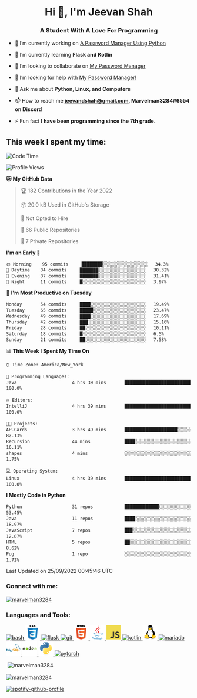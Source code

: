 <h1 align="center">Hi 👋, I'm Jeevan Shah</h1>
<h3 align="center">A Student With A Love For Programming</h3>

- 🔭 I’m currently working on [A Password Manager Using Python](https://github.com/marvelman3284/Python-Password-Manager)

- 🌱 I’m currently learning **Flask and Kotlin**

- 👯 I’m looking to collaborate on [My Password Manager](https://github.com/marvelman3284/Python-Password-Manager)

- 🤝 I’m looking for help with [My Password Manager!](https://github.com/marvelman3284/Python-Password-Manager)

- 💬 Ask me about **Python, Linux, and Computers**

- 📫 How to reach me **jeevandshah@gmail.com, Marvelman3284#6554 on Discord**

- ⚡ Fun fact **I have been programming since the 7th grade.**

## This week I spent my time:

<!--START_SECTION:waka-->
![Code Time](http://img.shields.io/badge/Code%20Time-251%20hrs%2059%20mins-blue)

![Profile Views](http://img.shields.io/badge/Profile%20Views-0-blue)

**🐱 My GitHub Data** 

> 🏆 182 Contributions in the Year 2022
 > 
> 📦 20.0 kB Used in GitHub's Storage 
 > 
> 🚫 Not Opted to Hire
 > 
> 📜 66 Public Repositories 
 > 
> 🔑 7 Private Repositories  
 > 
**I'm an Early 🐤** 

```text
🌞 Morning    95 commits     ████████░░░░░░░░░░░░░░░░░   34.3% 
🌆 Daytime    84 commits     ███████░░░░░░░░░░░░░░░░░░   30.32% 
🌃 Evening    87 commits     ███████░░░░░░░░░░░░░░░░░░   31.41% 
🌙 Night      11 commits     █░░░░░░░░░░░░░░░░░░░░░░░░   3.97%

```
📅 **I'm Most Productive on Tuesday** 

```text
Monday       54 commits     ████░░░░░░░░░░░░░░░░░░░░░   19.49% 
Tuesday      65 commits     █████░░░░░░░░░░░░░░░░░░░░   23.47% 
Wednesday    49 commits     ████░░░░░░░░░░░░░░░░░░░░░   17.69% 
Thursday     42 commits     ███░░░░░░░░░░░░░░░░░░░░░░   15.16% 
Friday       28 commits     ██░░░░░░░░░░░░░░░░░░░░░░░   10.11% 
Saturday     18 commits     █░░░░░░░░░░░░░░░░░░░░░░░░   6.5% 
Sunday       21 commits     ██░░░░░░░░░░░░░░░░░░░░░░░   7.58%

```


📊 **This Week I Spent My Time On** 

```text
⌚︎ Time Zone: America/New_York

💬 Programming Languages: 
Java                     4 hrs 39 mins       █████████████████████████   100.0%

🔥 Editors: 
IntelliJ                 4 hrs 39 mins       █████████████████████████   100.0%

🐱‍💻 Projects: 
AP-Cards                 3 hrs 49 mins       ████████████████████░░░░░   82.13% 
Recursion                44 mins             ████░░░░░░░░░░░░░░░░░░░░░   16.11% 
shapes                   4 mins              ░░░░░░░░░░░░░░░░░░░░░░░░░   1.75%

💻 Operating System: 
Linux                    4 hrs 39 mins       █████████████████████████   100.0%

```

**I Mostly Code in Python** 

```text
Python                   31 repos            █████████████░░░░░░░░░░░░   53.45% 
Java                     11 repos            ████░░░░░░░░░░░░░░░░░░░░░   18.97% 
JavaScript               7 repos             ███░░░░░░░░░░░░░░░░░░░░░░   12.07% 
HTML                     5 repos             ██░░░░░░░░░░░░░░░░░░░░░░░   8.62% 
Pug                      1 repo              ░░░░░░░░░░░░░░░░░░░░░░░░░   1.72%

```



 Last Updated on 25/09/2022 00:45:46 UTC
<!--END_SECTION:waka-->

<h3 align="left">Connect with me:</h3>
<p align="left">
<a href="https://twitter.com/marvelman3284" target="blank"><img align="center" src="https://cdn.jsdelivr.net/npm/simple-icons@3.0.1/icons/twitter.svg" alt="marvelman3284" height="30" width="40" /></a>
</p>

<h3 align="left">Languages and Tools:</h3>
<p align="left"> <a href="https://www.gnu.org/software/bash/" target="_blank"> <img src="https://www.vectorlogo.zone/logos/gnu_bash/gnu_bash-icon.svg" alt="bash" width="40" height="40"/> </a> <a href="https://www.w3schools.com/css/" target="_blank"> <img src="https://raw.githubusercontent.com/devicons/devicon/master/icons/css3/css3-original-wordmark.svg" alt="css3" width="40" height="40"/> </a> <a href="https://flask.palletsprojects.com/" target="_blank"> <img src="https://www.vectorlogo.zone/logos/pocoo_flask/pocoo_flask-icon.svg" alt="flask" width="40" height="40"/> </a> <a href="https://git-scm.com/" target="_blank"> <img src="https://www.vectorlogo.zone/logos/git-scm/git-scm-icon.svg" alt="git" width="40" height="40"/> </a> <a href="https://www.w3.org/html/" target="_blank"> <img src="https://raw.githubusercontent.com/devicons/devicon/master/icons/html5/html5-original-wordmark.svg" alt="html5" width="40" height="40"/> </a> <a href="https://www.java.com" target="_blank"> <img src="https://raw.githubusercontent.com/devicons/devicon/master/icons/java/java-original.svg" alt="java" width="40" height="40"/> </a> <a href="https://developer.mozilla.org/en-US/docs/Web/JavaScript" target="_blank"> <img src="https://raw.githubusercontent.com/devicons/devicon/master/icons/javascript/javascript-original.svg" alt="javascript" width="40" height="40"/> </a> <a href="https://kotlinlang.org" target="_blank"> <img src="https://www.vectorlogo.zone/logos/kotlinlang/kotlinlang-icon.svg" alt="kotlin" width="40" height="40"/> </a> <a href="https://www.linux.org/" target="_blank"> <img src="https://raw.githubusercontent.com/devicons/devicon/master/icons/linux/linux-original.svg" alt="linux" width="40" height="40"/> </a> <a href="https://mariadb.org/" target="_blank"> <img src="https://www.vectorlogo.zone/logos/mariadb/mariadb-icon.svg" alt="mariadb" width="40" height="40"/> </a> <a href="https://www.mysql.com/" target="_blank"> <img src="https://raw.githubusercontent.com/devicons/devicon/master/icons/mysql/mysql-original-wordmark.svg" alt="mysql" width="40" height="40"/> </a> <a href="https://nodejs.org" target="_blank"> <img src="https://raw.githubusercontent.com/devicons/devicon/master/icons/nodejs/nodejs-original-wordmark.svg" alt="nodejs" width="40" height="40"/> </a> <a href="https://www.python.org" target="_blank"> <img src="https://raw.githubusercontent.com/devicons/devicon/master/icons/python/python-original.svg" alt="python" width="40" height="40"/> </a> <a href="https://pytorch.org/" target="_blank"> <img src="https://www.vectorlogo.zone/logos/pytorch/pytorch-icon.svg" alt="pytorch" width="40" height="40"/> </a> </p>


<p>&nbsp;<img align="center" src="https://github-readme-stats.vercel.app/api?username=marvelman3284&show_icons=true&locale=en&theme=blue-green" alt="marvelman3284" /></p>

<p><img align="center" src="https://github-readme-streak-stats.herokuapp.com/?user=marvelman3284&theme=blue-green" alt="marvelman3284" /></p>


[![spotify-github-profile](https://spotify-github-profile.vercel.app/api/view?uid=lp0lvf5zzesrwq2hdzmfnkjsq&cover_image=true&theme=default)](https://github.com/kittinan/spotify-github-profile)
